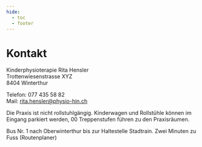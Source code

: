 ```yaml
---
hide:
  - toc
  - footer
---
```


# Kontakt

Kinderphysioterapie Rita Hensler<br>
Trottenwiesenstrasse XYZ<br>
8404 Winterthur<br>

Telefon: 077 435 58 82<br>
Mail: rita.hensler@physio-hin.ch

Die Praxis ist  nicht rollstuhlgängig. Kinderwagen und Rollstühle können im Eingang parkiert werden, 00 Treppenstufen führen zu den Praxisräumen. 

Bus Nr. 1 nach Oberwinterthur bis zur Haltestelle Stadtrain. Zwei Minuten zu Fuss
(Routenplaner)

